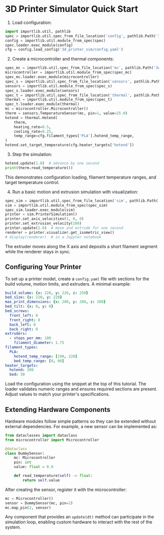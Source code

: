 # 3D Printer Simulator Quick Start

1. Load configuration:

```python
import importlib.util, pathlib
spec = importlib.util.spec_from_file_location('config', pathlib.Path('3d_printer_sim/config.py'))
config = importlib.util.module_from_spec(spec)
spec.loader.exec_module(config)
cfg = config.load_config('3d_printer_sim/config.yaml')
```

2. Create a microcontroller and thermal components:

```python
spec_mc = importlib.util.spec_from_file_location('mc', pathlib.Path('3d_printer_sim/microcontroller.py'))
microcontroller = importlib.util.module_from_spec(spec_mc)
spec_mc.loader.exec_module(microcontroller)
spec_s = importlib.util.spec_from_file_location('sensors', pathlib.Path('3d_printer_sim/sensors.py'))
sensors = importlib.util.module_from_spec(spec_s)
spec_s.loader.exec_module(sensors)
spec_t = importlib.util.spec_from_file_location('thermal', pathlib.Path('3d_printer_sim/thermal.py'))
thermal = importlib.util.module_from_spec(spec_t)
spec_t.loader.exec_module(thermal)
mc = microcontroller.Microcontroller()
therm = sensors.TemperatureSensor(mc, pin=1, value=25.0)
hotend = thermal.Hotend(
    therm,
    heating_rate=0.5,
    cooling_rate=0.25,
    temp_range=cfg.filament_types['PLA'].hotend_temp_range,
)
hotend.set_target_temperature(cfg.heater_targets['hotend'])
```

3. Step the simulation:

```python
hotend.update(1.0)  # advance by one second
print(therm.read_temperature())
```

This demonstrates configuration loading, filament temperature ranges, and target temperature control.

4. Run a basic motion and extrusion simulation with visualization:

```python
spec_sim = importlib.util.spec_from_file_location('sim', pathlib.Path('3d_printer_sim/simulation.py'))
sim = importlib.util.module_from_spec(spec_sim)
spec_sim.loader.exec_module(sim)
printer = sim.PrinterSimulation()
printer.set_axis_velocities(1, 0, 0)
printer.set_extrusion_velocity(100)
printer.update(1.0)  # move and extrude for one second
renderer = printer.visualizer.get_isometric_view()
# display(renderer)  # in a Jupyter notebook
```

The extruder moves along the X axis and deposits a short filament segment while the renderer stays in sync.

## Configuring Your Printer

To set up a printer model, create a `config.yaml` file with sections for
the build volume, motion limits, and extruders. A minimal example:

```yaml
build_volume: {x: 220, y: 220, z: 250}
bed_size: {x: 220, y: 220}
max_print_dimensions: {x: 200, y: 200, z: 200}
bed_tilt: {x: 0, y: 0}
bed_screws:
  front_left: 0
  front_right: 0
  back_left: 0
  back_right: 0
extruders:
  - steps_per_mm: 100
    filament_diameter: 1.75
filament_types:
  PLA:
    hotend_temp_range: [190, 220]
    bed_temp_range: [0, 60]
heater_targets:
  hotend: 200
  bed: 50
```

Load the configuration using the snippet at the top of this tutorial.
The loader validates numeric ranges and ensures required sections are
present. Adjust values to match your printer's specifications.

## Extending Hardware Components

Hardware modules follow simple patterns so they can be extended without
external dependencies. For example, a new sensor can be implemented as:

```python
from dataclasses import dataclass
from microcontroller import Microcontroller

@dataclass
class DummySensor:
    mc: Microcontroller
    pin: int
    value: float = 0.0

    def read_temperature(self) -> float:
        return self.value
```

After creating the sensor, register it with the microcontroller:

```python
mc = Microcontroller()
sensor = DummySensor(mc, pin=2)
mc.map_pin(2, sensor)
```

Any component that provides an `update(dt)` method can participate in the
simulation loop, enabling custom hardware to interact with the rest of
the system.
